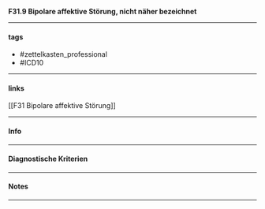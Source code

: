 __F31.9 Bipolare affektive Störung, nicht näher bezeichnet__

___________________________________________
#### tags

- #zettelkasten_professional
- #ICD10 
___________________________________________
#### links

[[F31 Bipolare affektive Störung]]

___________________________________________
#### Info

___________________________________________
#### Diagnostische Kriterien

___________________________________________
#### Notes

___________________________________________

